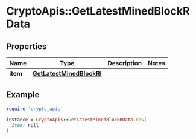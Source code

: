 # CryptoApis::GetLatestMinedBlockRData

## Properties

| Name | Type | Description | Notes |
| ---- | ---- | ----------- | ----- |
| **item** | [**GetLatestMinedBlockRI**](GetLatestMinedBlockRI.md) |  |  |

## Example

```ruby
require 'crypto_apis'

instance = CryptoApis::GetLatestMinedBlockRData.new(
  item: null
)
```

